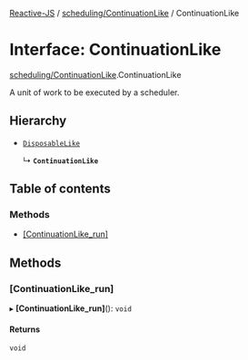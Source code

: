 [Reactive-JS](../README.md) / [scheduling/ContinuationLike](../modules/scheduling_ContinuationLike.md) / ContinuationLike

# Interface: ContinuationLike

[scheduling/ContinuationLike](../modules/scheduling_ContinuationLike.md).ContinuationLike

A unit of work to be executed by a scheduler.

## Hierarchy

- [`DisposableLike`](util_DisposableLike.DisposableLike.md)

  ↳ **`ContinuationLike`**

## Table of contents

### Methods

- [[ContinuationLike\_run]](scheduling_ContinuationLike.ContinuationLike.md#[continuationlike_run])

## Methods

### [ContinuationLike\_run]

▸ **[ContinuationLike_run]**(): `void`

#### Returns

`void`
